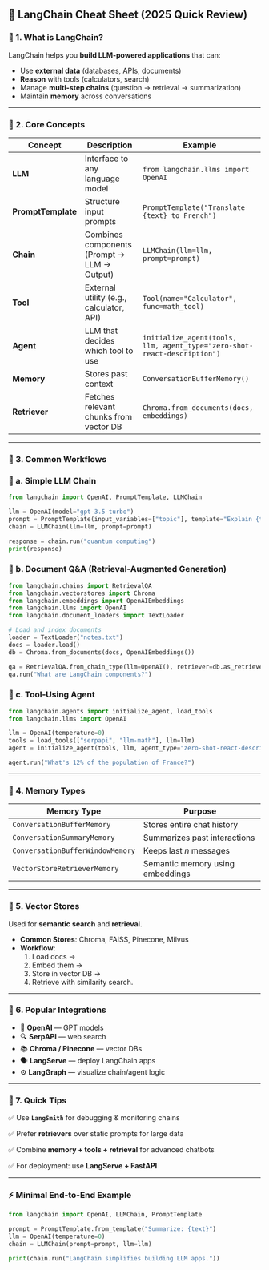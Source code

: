 ## 🧠 **LangChain Cheat Sheet (2025 Quick Review)**

### 🔹 1. **What is LangChain?**

LangChain helps you **build LLM-powered applications** that can:

- Use **external data** (databases, APIs, documents)
- **Reason** with tools (calculators, search)
- Manage **multi-step chains** (question → retrieval → summarization)
- Maintain **memory** across conversations

---

### 🔹 2. **Core Concepts**

| Concept | Description | Example |
| --- | --- | --- |
| **LLM** | Interface to any language model | `from langchain.llms import OpenAI` |
| **PromptTemplate** | Structure input prompts | `PromptTemplate("Translate {text} to French")` |
| **Chain** | Combines components (Prompt → LLM → Output) | `LLMChain(llm=llm, prompt=prompt)` |
| **Tool** | External utility (e.g., calculator, API) | `Tool(name="Calculator", func=math_tool)` |
| **Agent** | LLM that decides which tool to use | `initialize_agent(tools, llm, agent_type="zero-shot-react-description")` |
| **Memory** | Stores past context | `ConversationBufferMemory()` |
| **Retriever** | Fetches relevant chunks from vector DB | `Chroma.from_documents(docs, embeddings)` |

---

### 🔹 3. **Common Workflows**

### 🧩 a. **Simple LLM Chain**

```python
from langchain import OpenAI, PromptTemplate, LLMChain

llm = OpenAI(model="gpt-3.5-turbo")
prompt = PromptTemplate(input_variables=["topic"], template="Explain {topic} simply.")
chain = LLMChain(llm=llm, prompt=prompt)

response = chain.run("quantum computing")
print(response)

```

### 🧩 b. **Document Q&A (Retrieval-Augmented Generation)**

```python
from langchain.chains import RetrievalQA
from langchain.vectorstores import Chroma
from langchain.embeddings import OpenAIEmbeddings
from langchain.llms import OpenAI
from langchain.document_loaders import TextLoader

# Load and index documents
loader = TextLoader("notes.txt")
docs = loader.load()
db = Chroma.from_documents(docs, OpenAIEmbeddings())

qa = RetrievalQA.from_chain_type(llm=OpenAI(), retriever=db.as_retriever())
qa.run("What are LangChain components?")

```

### 🧩 c. **Tool-Using Agent**

```python
from langchain.agents import initialize_agent, load_tools
from langchain.llms import OpenAI

llm = OpenAI(temperature=0)
tools = load_tools(["serpapi", "llm-math"], llm=llm)
agent = initialize_agent(tools, llm, agent_type="zero-shot-react-description")

agent.run("What's 12% of the population of France?")

```

---

### 🔹 4. **Memory Types**

| Memory Type | Purpose |
| --- | --- |
| `ConversationBufferMemory` | Stores entire chat history |
| `ConversationSummaryMemory` | Summarizes past interactions |
| `ConversationBufferWindowMemory` | Keeps last *n* messages |
| `VectorStoreRetrieverMemory` | Semantic memory using embeddings |

---

### 🔹 5. **Vector Stores**

Used for **semantic search** and **retrieval**.

- **Common Stores**: Chroma, FAISS, Pinecone, Milvus
- **Workflow**:
    1. Load docs →
    2. Embed them →
    3. Store in vector DB →
    4. Retrieve with similarity search.

---

### 🔹 6. **Popular Integrations**

- 🧾 **OpenAI** — GPT models
- 🔍 **SerpAPI** — web search
- 📚 **Chroma / Pinecone** — vector DBs
- 🗣 **LangServe** — deploy LangChain apps
- ⚙️ **LangGraph** — visualize chain/agent logic

---

### 🔹 7. **Quick Tips**

✅ Use **`LangSmith`** for debugging & monitoring chains

✅ Prefer **retrievers** over static prompts for large data

✅ Combine **memory + tools + retrieval** for advanced chatbots

✅ For deployment: use **LangServe + FastAPI**

---

### ⚡ **Minimal End-to-End Example**

```python
from langchain import OpenAI, LLMChain, PromptTemplate

prompt = PromptTemplate.from_template("Summarize: {text}")
llm = OpenAI(temperature=0)
chain = LLMChain(prompt=prompt, llm=llm)

print(chain.run("LangChain simplifies building LLM apps."))

```